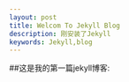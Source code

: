 ```yaml
---
layout: post
title: Welcom To Jekyll Blog
description: 刚安装了Jekyll
keywords: Jekyll,blog
---
```


##这是我的第一篇jekyll博客:
